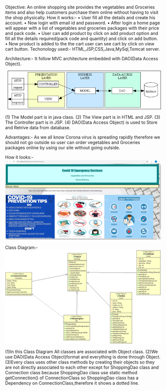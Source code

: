 Objective: An online shopping site provides the vegetables and Groceries items and also help customers purchase them online without having to visit the shop physically.
How it works:-
•	User fill all the details and create his account.
•	Now login with email id and password.
•	After login a home page will appear with a list of vegetables and groceries packages with their price and pack code.
•	User can add product by click on add product option and fill all the details required(pack code and quantity) and click on add button.
•	Now product is added to the the cart user can see cart by click on view cart button.
Techonology used:-
HTML,JSP,CSS,Java,MySql,Tomcat server.

Architecture:-
It follow MVC architecture embedded with DAO(Data Access Object).

![](mvcDAO.png)

(1) The Model part is in java class.
(2) The View part is in HTML and JSP.
(3) The Controller part is in JSP.
(4) DAO(Data Access Object) is used to Store and Retrive data from database.

Advantages:-
As we all know Corona virus is spreading rapidly therefore we should not go outside so user can order vegetables and Groceries packages online by using our site without going outside.

How it looks:-
![](index.png)

Class Diagram:-
![](gharGrahasthi/class_diagram.gif) 

(1)In this Class Diagram All classes are associated with Object class.
(2)We use DAO(Data Access Object)format and everything is done through Object.
(3)Every class uses other class methods by creating their objects so they are not directly associated to each other except for ShoppingDao class and Connection class because ShoppingDao class use static method getConnection() of ConnectionClass so ShoppingDao class has a Dependency on ConnectionClass,therefore it shows a dotted line.


